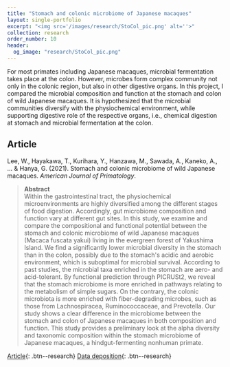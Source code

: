 ```yaml
---
title: "Stomach and colonic microbiome of Japanese macaques"
layout: single-portfolio
excerpt: "<img src='/images/research/StoCol_pic.png' alt=''>"
collection: research
order_number: 10
header: 
  og_image: "research/StoCol_pic.png"
---
```


For most primates including Japanese macaques, microbial fermentation takes place at the colon. However, microbes form complex community not only in the colonic region, but also in other digestive organs. In this project, I compared the microbial composition and function at the stomach and colon of wild Japanese macaques. It is hypothesized that the microbial communities diversify with the physiochemical environment, while supporting digestive role of the respective organs, i.e., chemical digestion at stomach and microbial fermentation at the colon. 

## Article

Lee, W., Hayakawa, T., Kurihara, Y., Hanzawa, M., Sawada, A., Kaneko, A., ... & Hanya, G. (2021). Stomach and colonic microbiome of wild Japanese macaques. *American Journal of Primatology*.

> <strong>Abstract</strong><br>
Within the gastrointestinal tract, the physiochemical microenvironments are highly diversified among the different stages of food digestion. Accordingly, gut microbiome composition and function vary at different gut sites. In this study, we examine and compare the compositional and functional potential between the stomach and colonic microbiome of wild Japanese macaques (Macaca fuscata yakui) living in the evergreen forest of Yakushima Island. We find a significantly lower microbial diversity in the stomach than in the colon, possibly due to the stomach's acidic and aerobic environment, which is suboptimal for microbial survival. According to past studies, the microbial taxa enriched in the stomach are aero- and acid-tolerant. By functional prediction through PICRUSt2, we reveal that the stomach microbiome is more enriched in pathways relating to the metabolism of simple sugars. On the contrary, the colonic microbiota is more enriched with fiber-degrading microbes, such as those from Lachnospiracea, Ruminococcaceae, and Prevotella. Our study shows a clear difference in the microbiome between the stomach and colon of Japanese macaques in both composition and function. This study provides a preliminary look at the alpha diversity and taxonomic composition within the stomach microbiome of Japanese macaques, a hindgut-fermenting nonhuman primate.

[Article](https://doi.org/10.1002/ajp.23242){: .btn--research} 
[Data deposition](https://www.ebi.ac.uk/ena/browser/view/PRJDB9235?show=reads){: .btn--research} 
